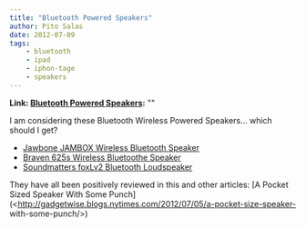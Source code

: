 ```yaml
---
title: "Bluetooth Powered Speakers"
author: Pito Salas
date: 2012-07-09
tags:
    - bluetooth
    - ipad
    - iphon-tage
    - speakers
---
```


**Link: [Bluetooth Powered Speakers](None):** ""

I am considering these Bluetooth Wireless Powered Speakers… which should I
get?

  * [Jawbone JAMBOX Wireless Bluetooth Speaker](<http://www.amazon.com/Jawbone-JAMBOX-Wireless-Bluetooth-Speaker/dp/B004E10KI8/ref=wl_it_dp_o_pdT1_nS_nC?ie=UTF8&colid=2XUJCTYQQHZPJ&coliid=I1BVDQ15IHSJCC>)
  * [Braven 625s Wireless Bluetoothe Speaker](<http://www.amazon.com/Braven-BZ625GEB-Wireless-Bluetooth-PowerBank/dp/B0083RXA86/ref=wl_it_dp_o_pC_S_nC?ie=UTF8&colid=2XUJCTYQQHZPJ&coliid=I2W43910UNK3R7>)
  * [Soundmatters foxLv2 Bluetooth Loudspeaker ](<http://www.amazon.com/Soundmatters-foxLv2-Bluetooth-Loudspeaker-System/dp/B00313JD06/ref=wl_it_dp_o_pC_nS_nC?ie=UTF8&colid=2XUJCTYQQHZPJ&coliid=I2MT0D3MIIS7TC>)

They have all been positively reviewed in this and other articles: [A Pocket
Sized Speaker With Some
Punch](<http://gadgetwise.blogs.nytimes.com/2012/07/05/a-pocket-size-speaker-
with-some-punch/>)


